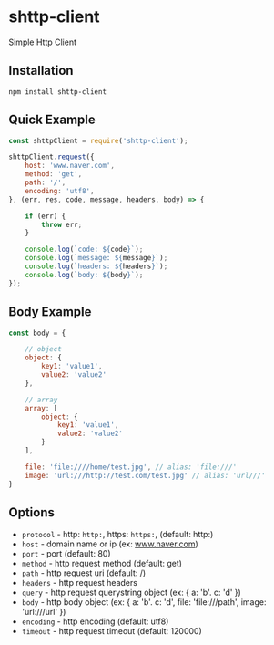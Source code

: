 
# shttp-client

Simple Http Client

## Installation

```
npm install shttp-client
```

## Quick Example

```javascript
const shttpClient = require('shttp-client');

shttpClient.request({
    host: 'www.naver.com',
    method: 'get',
    path: '/',
    encoding: 'utf8',
}, (err, res, code, message, headers, body) => {

    if (err) {
        throw err;
    }

    console.log(`code: ${code}`);
    console.log(`message: ${message}`);
    console.log(`headers: ${headers}`);
    console.log(`body: ${body}`);
});
```

## Body Example

```javascript
const body = {

    // object
    object: {
        key1: 'value1',
        value2: 'value2'
    },

    // array
    array: [
        object: {
            key1: 'value1',
            value2: 'value2'
        }
    ],

    file: 'file:////home/test.jpg', // alias: 'file:///'
    image: 'url:///http://test.com/test.jpg' // alias: 'url///'
}
```

## Options

- `protocol` - http: `http:`, https: `https:`, (default: http:)
- `host` - domain name or ip (ex: www.naver.com)
- `port` - port (default: 80)
- `method` - http request method (default: get)
- `path` - http request uri (default: /)
- `headers` - http request headers
- `query` - http request querystring object (ex: { a: 'b'. c: 'd' })
- `body` - http body object (ex: { a: 'b'. c: 'd', file: 'file:///path', image: 'url:///url' })
- `encoding` - http encoding (default: utf8)
- `timeout` - http request timeout (default: 120000)
